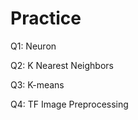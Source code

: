 # Practice
Q1: Neuron                

Q2: K Nearest Neighbors

Q3: K-means

Q4: TF Image Preprocessing
